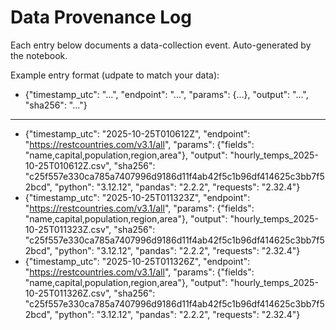 # Data Provenance Log
Each entry below documents a data-collection event.
Auto-generated by the notebook.

Example entry format (udpate to match your data):
- {"timestamp_utc": "...", "endpoint": "...", "params": {...}, "output": "...", "sha256": "..."}

---

- {"timestamp_utc": "2025-10-25T010612Z", "endpoint": "https://restcountries.com/v3.1/all", "params": {"fields": "name,capital,population,region,area"}, "output": "hourly_temps_2025-10-25T010612Z.csv", "sha256": "c25f557e330ca785a7407996d9186d11f4ab42f5c1b96df414625c3bb7f52bcd", "python": "3.12.12", "pandas": "2.2.2", "requests": "2.32.4"}
- {"timestamp_utc": "2025-10-25T011323Z", "endpoint": "https://restcountries.com/v3.1/all", "params": {"fields": "name,capital,population,region,area"}, "output": "hourly_temps_2025-10-25T011323Z.csv", "sha256": "c25f557e330ca785a7407996d9186d11f4ab42f5c1b96df414625c3bb7f52bcd", "python": "3.12.12", "pandas": "2.2.2", "requests": "2.32.4"}
- {"timestamp_utc": "2025-10-25T011326Z", "endpoint": "https://restcountries.com/v3.1/all", "params": {"fields": "name,capital,population,region,area"}, "output": "hourly_temps_2025-10-25T011326Z.csv", "sha256": "c25f557e330ca785a7407996d9186d11f4ab42f5c1b96df414625c3bb7f52bcd", "python": "3.12.12", "pandas": "2.2.2", "requests": "2.32.4"}